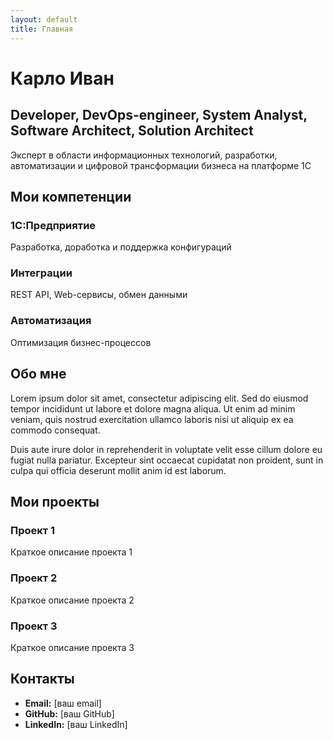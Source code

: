 ```yaml
---
layout: default
title: Главная
---
```


<div class="hero">
    <div class="hero-content">
        <h1>Карло Иван</h1>
        <h2>Developer, DevOps-engineer, System Analyst, Software Architect, Solution Architect</h2>
        <p class="hero-description">Эксперт в области информационных технологий, разработки, автоматизации и цифровой трансформации бизнеса на платформе 1С</p>
    </div>
</div>

<section class="skills">
    <h2>Мои компетенции</h2>
    <div class="skills-grid">
        <div class="skill-card">
            <h3>1С:Предприятие</h3>
            <p>Разработка, доработка и поддержка конфигураций</p>
        </div>
        <div class="skill-card">
            <h3>Интеграции</h3>
            <p>REST API, Web-сервисы, обмен данными</p>
        </div>
        <div class="skill-card">
            <h3>Автоматизация</h3>
            <p>Оптимизация бизнес-процессов</p>
        </div>
    </div>
</section>

<section class="about">
    <h2>Обо мне</h2>
    <p>Lorem ipsum dolor sit amet, consectetur adipiscing elit. Sed do eiusmod tempor incididunt ut labore et dolore magna aliqua. Ut enim ad minim veniam, quis nostrud exercitation ullamco laboris nisi ut aliquip ex ea commodo consequat.</p>
    <p>Duis aute irure dolor in reprehenderit in voluptate velit esse cillum dolore eu fugiat nulla pariatur. Excepteur sint occaecat cupidatat non proident, sunt in culpa qui officia deserunt mollit anim id est laborum.</p>
</section>

<section class="projects">
    <h2>Мои проекты</h2>
    <div class="projects-grid">
        <div class="project-card">
            <h3>Проект 1</h3>
            <p>Краткое описание проекта 1</p>
        </div>
        <div class="project-card">
            <h3>Проект 2</h3>
            <p>Краткое описание проекта 2</p>
        </div>
        <div class="project-card">
            <h3>Проект 3</h3>
            <p>Краткое описание проекта 3</p>
        </div>
    </div>
</section>

<section class="contacts">
    <h2>Контакты</h2>
    <ul class="contacts-list">
        <li><strong>Email:</strong> [ваш email]</li>
        <li><strong>GitHub:</strong> [ваш GitHub]</li>
        <li><strong>LinkedIn:</strong> [ваш LinkedIn]</li>
    </ul>
</section>
